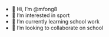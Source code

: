 - 👋 Hi, I’m @mfong8
- 👀 I’m interested in sport
- 🌱 I’m currently learning school work
- 💞️ I’m looking to collaborate on school


<!---
mfong8/mfong8 is a ✨ special ✨ repository because its `README.md` (this file) appears on your GitHub profile.
You can click the Preview link to take a look at your changes.
--->
